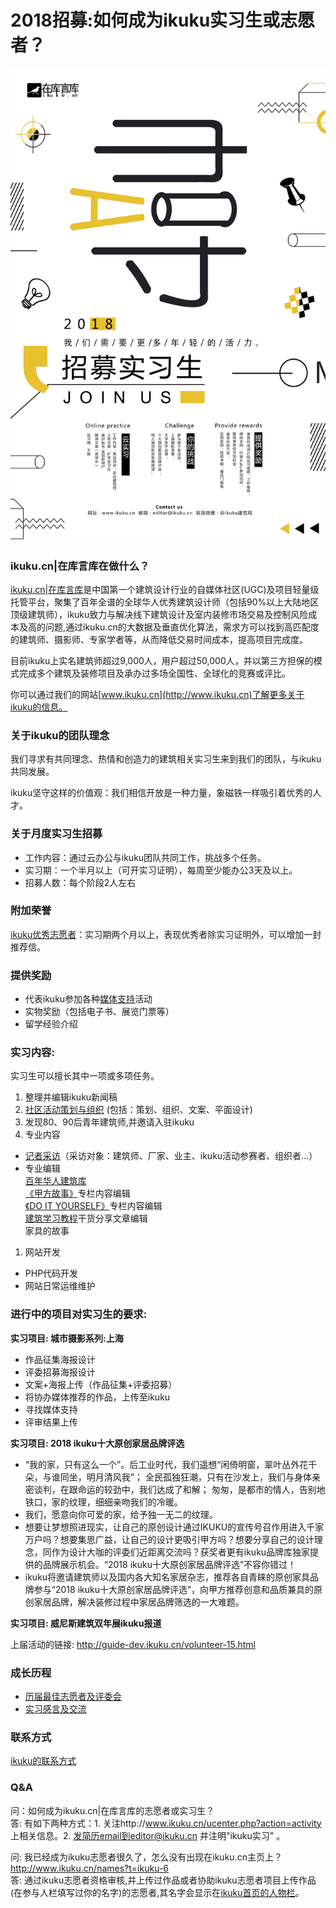 # 2018招募:如何成为ikuku实习生或志愿者？  

![2018](../images/2018-intern.jpeg)

### ikuku.cn|在库言库在做什么？

[ikuku.cn|在库言库](http://www.ikuku.cn)是中国第一个建筑设计行业的自媒体社区(UGC)及项目轻量级托管平台，聚集了百年全谱的全球华人优秀建筑设计师（包括90%以上大陆地区顶级建筑师），ikuku致力与解决线下建筑设计及室内装修市场交易及控制风险成本及高的问题,通过ikuku.cn的大数据及垂直优化算法，需求方可以找到高匹配度的建筑师、摄影师、专家学者等，从而降低交易时间成本，提高项目完成度。

目前ikuku上实名建筑师超过9,000人，用户超过50,000人，并以第三方担保的模式完成多个建筑及装修项目及承办过多场全国性、全球化的竞赛或评比。

你可以通过我们的网站[www.ikuku.cn](http://www.ikuku.cn)了解更多关于ikuku的信息。

### 关于ikuku的团队理念  

我们寻求有共同理念、热情和创造力的建筑相关实习生来到我们的团队，与ikuku共同发展。

ikuku坚守这样的价值观：我们相信开放是一种力量，象磁铁一样吸引着优秀的人才。 

### 关于月度实习生招募
* 工作内容：通过云办公与ikuku团队共同工作，挑战多个任务。
* 实习期：一个半月以上（可开实习证明），每周至少能办公3天及以上。
* 招募人数：每个阶段2人左右

### 附加荣誉

[ikuku优秀志愿者](volunteer-20.md)：实习期两个月以上，表现优秀者除实习证明外，可以增加一封推荐信。


### 提供奖励

* 代表ikuku参加各种[媒体支持](http://www.ikuku.cn/tag/%E5%AA%92%E4%BD%93%E6%94%AF%E6%8C%81)活动
* 实物奖励（包括电子书、展览门票等）
* 留学经验介绍


### 实习内容: 

实习生可以擅长其中一项或多项任务。  
1. 整理并编辑ikuku新闻稿
1. [社区活动策划与组织](volunteer-2.md) (包括：策划、组织、文案、平面设计)
1. 发现80、90后青年建筑师,并邀请入驻ikuku  
1. 专业内容    
 * [记者采访](http://www.ikuku.cn/tag/ikuku%E5%BF%97%E6%84%BF%E8%80%85%E9%87%87%E8%AE%BF)（采访对象：建筑师、厂家、业主、ikuku活动参赛者、组织者...）  
 * 专业编辑  
   [百年华人建筑库](100.md)  
   [《甲方故事》](http://www.ikuku.cn/tag/%E7%94%B2%E6%96%B9%E6%95%85%E4%BA%8B)专栏内容编辑  
   [《DO IT YOURSELF》](http://www.ikuku.cn/tag/diy)专栏内容编辑  
   [建筑学习教程](http://www.ikuku.cn/tag/%E6%8A%80%E6%B3%95)干货分享文章编辑  
   家具的故事  
1. 网站开发
 * PHP代码开发  
 * 网站日常运维维护  


### 进行中的项目对实习生的要求: 

**实习项目: 城市摄影系列:上海**

* 作品征集海报设计
* 评委招募海报设计
* 文案+海报上传（作品征集+评委招募）
* 将协办媒体推荐的作品，上传至ikuku
* 寻找媒体支持
* 评审结果上传  

**实习项目: 2018 ikuku十大原创家居品牌评选**

* “我的家，只有这么一个”。后工业时代，我们遥想“闲倚明窗，翠叶丛外花千朵，与谁同坐，明月清风我”； 全民孤独狂潮，只有在沙发上，我们与身体亲密谈判，在跟命运的较劲中，我们达成了和解； 匆匆，是都市的情人，告别地铁口，家的纹理，细细亲吻我们的冷暖。
* 我们，愿意向你可爱的家，给予独一无二的纹理。
* 想要让梦想照进现实，让自己的原创设计通过IKUKU的宣传号召作用进入千家万户吗？想要集思广益，让自己的设计更吸引甲方吗？想要分享自己的设计理念，同作为设计大咖的评委们近距离交流吗？获奖者更有ikuku品牌库独家提供的品牌展示机会。“2018 ikuku十大原创家居品牌评选”不容你错过！
* ikuku将邀请建筑师以及国内各大知名家居杂志，推荐各自青睐的原创家具品牌参与“2018 ikuku十大原创家居品牌评选”，向甲方推荐创意和品质兼具的原创家居品牌，解决装修过程中家居品牌筛选的一大难题。


**实习项目: 威尼斯建筑双年展ikuku报道**

上届活动的链接: http://guide-dev.ikuku.cn/volunteer-15.html

### 成长历程   

* [历届最佳志愿者及评委会](volunteer-20.md)
* [实习感言及交流](volunteer-9.md)



### 联系方式  
[ikuku的联系方式](contact.md)  



### Q&A  

问：如何成为ikuku.cn|在库言库的志愿者或实习生？    
答: 有如下两种方式：1. 关注http://www.ikuku.cn/ucenter.php?action=activity 上相关信息。2. 发简历email到editor@ikuku.cn 并注明"ikuku实习" 。

问: 我已经成为ikuku志愿者很久了，怎么没有出现在ikuku.cn主页上？  http://www.ikuku.cn/names?t=ikuku-6  
答: 通过ikuku志愿者资格审核,并上传过作品或者协助ikuku志愿者项目上传作品(在参与人栏填写过你的名字)的志愿者,其名字会显示在[ikuku首页的人物栏](http://www.ikuku.cn/names?t=ikuku-6)。 

 

